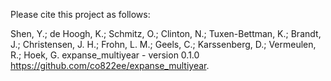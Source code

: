 Please cite this project as follows:

Shen, Y.; de Hoogh, K.; Schmitz, O.; Clinton, N.; Tuxen-Bettman, K.; Brandt, J.; Christensen, J. H.; Frohn, L. M.; Geels, C.; Karssenberg, D.; Vermeulen, R.; Hoek, G. expanse_multiyear - version 0.1.0 https://github.com/co822ee/expanse_multiyear.
